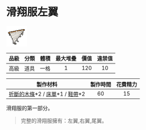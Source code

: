 # 滑翔服左翼

![img](images/item_pic_HXFZY.png)

|品級|分類|體積|最大堆疊|價值|違禁值|
|:--:|:--:|:--:|:--:|:--:|:--:|
|高級|道具|一格|1|120|10|

|製作材料|製作時間|花費精力|
|:--:|:--:|:--:|
|[折斷的木條](159-折斷的木條.md)\*2 / [床單](83-床單.md)\*1 / [鞋帶](124-鞋帶.md)\*2|60|15|

滑翔服的第一部分。

> 完整的滑翔服擁有：左翼,右翼,尾翼。
